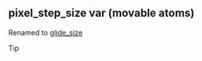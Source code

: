 ## pixel_step_size var (movable atoms)


Renamed to [glide_size](/ref/atom/movable/var/glide_size.md) 

> [!TIP] 
> 